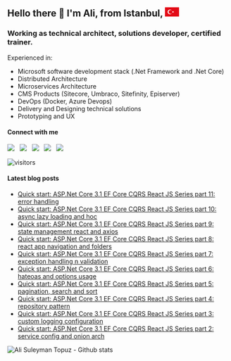 ## Hello there 👋 I'm Ali, from Istanbul, ![image](https://raw.githubusercontent.com/alisuleymantopuz/alisuleymantopuz/master/flag32.png)

### Working as technical architect, solutions developer, certified trainer.

Experienced in:

- Microsoft software development stack (.Net Framework and .Net Core)
- Distributed Architecture
- Microservices Architecture
- CMS Products (Sitecore, Umbraco, Sitefinity, Episerver)
- DevOps (Docker, Azure Devops)
- Delivery and Designing technical solutions
- Prototyping and UX

#### Connect with me

<a href="https://github.com/alisuleymantopuz"><img src="https://cdn.jsdelivr.net/npm/simple-icons@v3/icons/github.svg" width="32px" /></a> &nbsp; <a href="https://www.instagram.com/topuzas"><img src="https://cdn.jsdelivr.net/npm/simple-icons@v3/icons/instagram.svg" width="32px" /></a> &nbsp; <a href="https://www.linkedin.com/in/alisuleymantopuz"><img src="https://cdn.jsdelivr.net/npm/simple-icons@v3/icons/linkedin.svg" width="32px" /></a> &nbsp; <a href="https://medium.com/@topuzas"><img src="https://cdn.jsdelivr.net/npm/simple-icons@v3/icons/medium.svg" width="32px" /></a> &nbsp; <a href="mailto:alisuleymantopuz@gmail.com"><img src="https://cdn.jsdelivr.net/npm/simple-icons@v3/icons/gmail.svg" width="32px" /></a>

![visitors](https://img.shields.io/badge/dynamic/json?color=informational&label=visitor%20count&query=value&url=https%3A%2F%2Fapi.countapi.xyz%2Fhit%2Falisuleymantopuz.alisuleymantopuz%2Freadme)

#### Latest blog posts

<!-- BLOG-POST-LIST:START -->
- [Quick start: ASP.Net Core 3.1 EF Core CQRS React JS Series part 11: error handling](https://medium.com/@topuzas/quick-start-asp-net-core-3-1-ef-core-cqrs-react-js-series-part-11-error-handling-f9e723fa4391?source=rss-8f0134a6aa62------2)
- [Quick start: ASP.Net Core 3.1 EF Core CQRS React JS Series part 10: async lazy loading and hoc](https://medium.com/@topuzas/quick-start-asp-net-core-3-1-ef-core-cqrs-react-js-series-part-10-async-lazy-loading-and-hoc-a649834695d9?source=rss-8f0134a6aa62------2)
- [Quick start: ASP.Net Core 3.1 EF Core CQRS React JS Series part 9: state management react and axios](https://medium.com/@topuzas/quick-start-asp-net-core-3-1-ef-core-cqrs-react-js-series-part-9-state-management-react-and-axios-72205f183cee?source=rss-8f0134a6aa62------2)
- [Quick start: ASP.Net Core 3.1 EF Core CQRS React JS Series part 8: react app navigation and folders](https://medium.com/@topuzas/quick-start-asp-net-core-3-1-ef-core-cqrs-react-js-series-part-8-react-app-navigation-and-folders-714813dd6031?source=rss-8f0134a6aa62------2)
- [Quick start: ASP.Net Core 3.1 EF Core CQRS React JS Series part 7: exception handling n validation](https://medium.com/@topuzas/quick-start-asp-net-dddc58901ed5?source=rss-8f0134a6aa62------2)
- [Quick start: ASP.Net Core 3.1 EF Core CQRS React JS Series part 6: hateoas and options usage](https://medium.com/@topuzas/quick-start-asp-net-core-3-1-ef-core-cqrs-react-js-series-part-6-hateoas-and-options-usage-d119e7158ffd?source=rss-8f0134a6aa62------2)
- [Quick start: ASP.Net Core 3.1 EF Core CQRS React JS Series part 5: pagination, search and sort](https://medium.com/@topuzas/quick-start-asp-net-core-3-1-ef-core-cqrs-react-js-series-part-5-pagination-search-and-sort-493eec44297d?source=rss-8f0134a6aa62------2)
- [Quick start: ASP.Net Core 3.1 EF Core CQRS React JS Series part 4: repository pattern](https://medium.com/@topuzas/quick-start-asp-net-core-3-1-ef-core-cqrs-react-js-series-part-4-repository-pattern-748faaa715f1?source=rss-8f0134a6aa62------2)
- [Quick start: ASP.Net Core 3.1 EF Core CQRS React JS Series part 3: custom logging configuration](https://medium.com/@topuzas/quick-start-asp-net-core-3-1-ef-core-cqrs-react-js-series-part-3-custom-logging-configuration-f32677d3578f?source=rss-8f0134a6aa62------2)
- [Quick start: ASP.Net Core 3.1 EF Core CQRS React JS Series part 2: service config and onion arch](https://medium.com/@topuzas/quick-start-asp-net-core-3-1-ef-core-cqrs-react-js-series-part-2-service-config-and-onion-arch-3d908cce30be?source=rss-8f0134a6aa62------2)
<!-- BLOG-POST-LIST:END -->

<img align="left" alt="Ali Suleyman Topuz - Github stats" src="https://github-readme-stats.vercel.app/api?username=alisuleymantopuz&show_icons=true&hide_border=true" />
